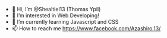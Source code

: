 - 👋 Hi, I’m @Shealtiel13 (Thomas Ypil)
- 👀 I’m interested in Web Developing!
- 🌱 I’m currently learning Javascript and CSS
- 📫 How to reach me https://www.facebook.com/Azashiro.13/

<!---
Shealtiel13/Shealtiel13 is a ✨ special ✨ repository because its `README.md` (this file) appears on your GitHub profile.
You can click the Preview link to take a look at your changes.
--->
